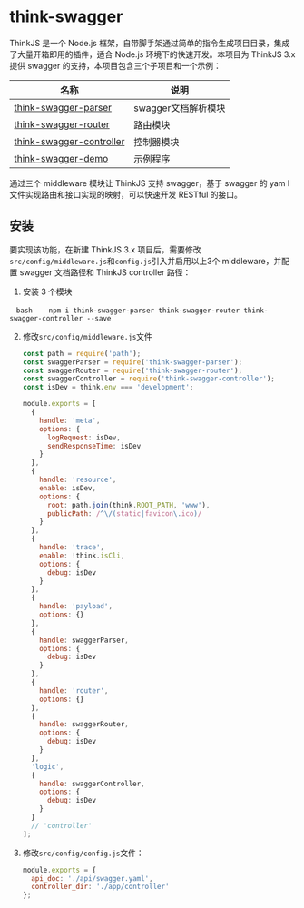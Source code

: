 # think-swagger

ThinkJS 是一个 Node.js 框架，自带脚手架通过简单的指令生成项目目录，集成了大量开箱即用的插件，适合 Node.js 环境下的快速开发。本项目为 ThinkJS 3.x 提供 swagger 的支持，本项目包含三个子项目和一个示例：

| 名称 | 说明 |  
| --- | --- |  
| [think-swagger-parser](https://github.com/libery/think-swagger-parser) | swagger文档解析模块 |  
| [think-swagger-router](https://github.com/libery/think-swagger-router) | 路由模块 | 
| [think-swagger-controller](https://github.com/libery/think-swagger-controller) | 控制器模块 | 
| [think-swagger-demo](https://github.com/libery/think-swagger-demo) | 示例程序 | 

通过三个 middleware 模块让 ThinkJS 支持 swagger，基于 swagger 的 yam l文件实现路由和接口实现的映射，可以快速开发 RESTful 的接口。

## 安装

要实现该功能，在新建 ThinkJS 3.x 项目后，需要修改`src/config/middleware.js`和`config.js`引入并启用以上3个 middleware，并配置 swagger 文档路径和 ThinkJS controller 路径：

1. 安装 3 个模块

    ```bash
    npm i think-swagger-parser think-swagger-router think-swagger-controller --save
    ```
    
2. 修改`src/config/middleware.js`文件  

    ```js
    const path = require('path');
    const swaggerParser = require('think-swagger-parser');
    const swaggerRouter = require('think-swagger-router');
    const swaggerController = require('think-swagger-controller');
    const isDev = think.env === 'development';

    module.exports = [
      {
        handle: 'meta',
        options: {
          logRequest: isDev,
          sendResponseTime: isDev
        }
      },
      {
        handle: 'resource',
        enable: isDev,
        options: {
          root: path.join(think.ROOT_PATH, 'www'),
          publicPath: /^\/(static|favicon\.ico)/
        }
      },
      {
        handle: 'trace',
        enable: !think.isCli,
        options: {
          debug: isDev
        }
      },
      {
        handle: 'payload',
        options: {}
      },
      {
        handle: swaggerParser,
        options: {
          debug: isDev
        }
      },
      {
        handle: 'router',
        options: {}
      },
      {
        handle: swaggerRouter,
        options: {
          debug: isDev
        }
      },
      'logic',
      {
        handle: swaggerController,
        options: {
          debug: isDev
        }
      }
      // 'controller'
    ];

    ```
    
3. 修改`src/config/config.js`文件：

    ```js
    module.exports = {
      api_doc: './api/swagger.yaml',
      controller_dir: './app/controller'
    };
    ```

